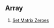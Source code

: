 ## Array
1. [Set Matrix Zeroes](https://github.com/Yamini-Durga/Coding_Problems_LC_GFG/blob/main/CSharp/SetMatrixZeros.cs)
